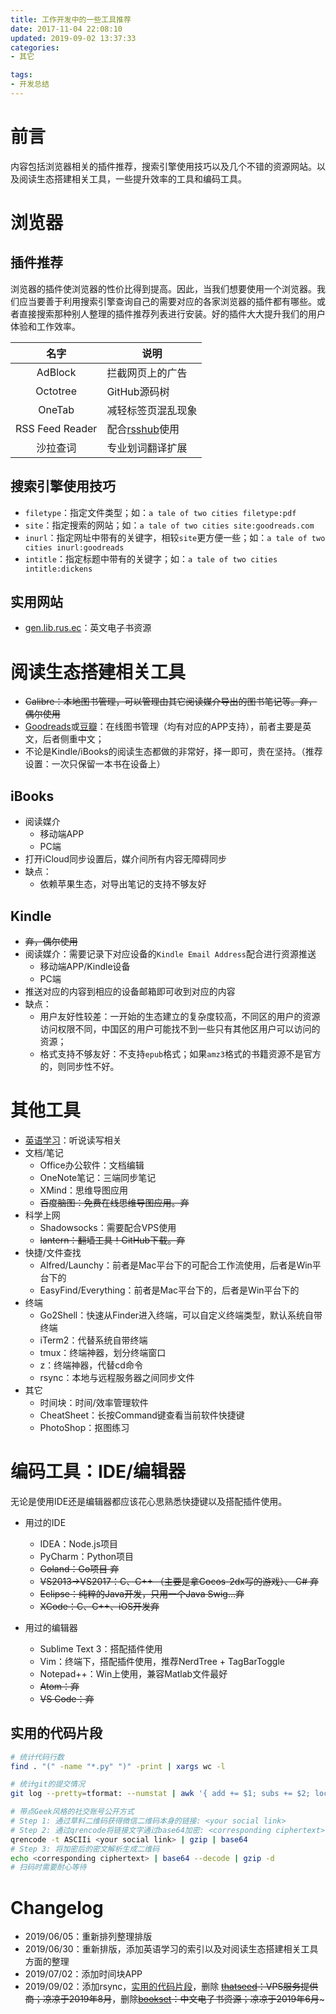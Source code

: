 ```yaml
---
title: 工作开发中的一些工具推荐
date: 2017-11-04 22:08:10
updated: 2019-09-02 13:37:33
categories:
- 其它

tags:
- 开发总结
---
```

# 前言
内容包括浏览器相关的插件推荐，搜索引擎使用技巧以及几个不错的资源网站。以及阅读生态搭建相关工具，一些提升效率的工具和编码工具。

<!-- more -->
# 浏览器
## 插件推荐
浏览器的插件使浏览器的性价比得到提高。因此，当我们想要使用一个浏览器。我们应当要善于利用搜索引擎查询自己的需要对应的各家浏览器的插件都有哪些。或者直接搜索那种别人整理的插件推荐列表进行安装。好的插件大大提升我们的用户体验和工作效率。

| 名字 | 说明 |
| :--------: | -------- |
| AdBlock | 拦截网页上的广告 |
|Octotree|GitHub源码树|
|OneTab|减轻标签页混乱现象|
|RSS Feed Reader|配合[rsshub](https://docs.rsshub.app/)使用|
|沙拉查词|专业划词翻译扩展|

## 搜索引擎使用技巧
- `filetype`：指定文件类型；如：`a tale of two cities filetype:pdf`
- `site`：指定搜索的网站；如：`a tale of two cities site:goodreads.com`
- `inurl`：指定网址中带有的关键字，相较`site`更方便一些；如：`a tale of two cities inurl:goodreads`
- `intitle`：指定标题中带有的关键字；如：`a tale of two cities intitle:dickens`

## 实用网站
- [gen.lib.rus.ec](http://gen.lib.rus.ec/)：英文电子书资源

# 阅读生态搭建相关工具
- ~~Calibre：本地图书管理，可以管理由其它阅读媒介导出的图书笔记等。弃，偶尔使用~~
- [Goodreads](https://www.goodreads.com/)或[豆瓣](https://www.douban.com/)：在线图书管理（均有对应的APP支持），前者主要是英文，后者侧重中文；
- 不论是Kindle/iBooks的阅读生态都做的非常好，择一即可，贵在坚持。（推荐设置：一次只保留一本书在设备上）

## iBooks
- 阅读媒介
    - 移动端APP
    - PC端
- 打开iCloud同步设置后，媒介间所有内容无障碍同步
- 缺点：
    - 依赖苹果生态，对导出笔记的支持不够友好

## Kindle
- ~~弃，偶尔使用~~
- 阅读媒介：需要记录下对应设备的`Kindle Email Address`配合进行资源推送
    - 移动端APP/Kindle设备
    - PC端
- 推送对应的内容到相应的设备邮箱即可收到对应的内容
- 缺点：
    - 用户友好性较差：一开始的生态建立的复杂度较高，不同区的用户的资源访问权限不同，中国区的用户可能找不到一些只有其他区用户可以访问的资源；
    - 格式支持不够友好：不支持`epub`格式；如果`amz3`格式的书籍资源不是官方的，则同步性不好。

# 其他工具
- [英语学习](https://cvblogs.cn/2019/04/14/daily/summary_english_recommendation/)：听说读写相关
- 文档/笔记
    - Office办公软件：文档编辑
    - OneNote笔记：三端同步笔记
    - XMind：思维导图应用
    - ~~百度脑图：免费在线思维导图应用。弃~~
- 科学上网
    - Shadowsocks：需要配合VPS使用
    - ~~lantern：翻墙工具！GitHub下载。弃~~
- 快捷/文件查找
    - Alfred/Launchy：前者是Mac平台下的可配合工作流使用，后者是Win平台下的
    - EasyFind/Everything：前者是Mac平台下的，后者是Win平台下的
- 终端
    - Go2Shell：快速从Finder进入终端，可以自定义终端类型，默认系统自带终端
    - iTerm2：代替系统自带终端
    - tmux：终端神器，划分终端窗口
    - z：终端神器，代替cd命令
    - rsync：本地与远程服务器之间同步文件
- 其它
    - 时间块：时间/效率管理软件
    - CheatSheet：长按Command键查看当前软件快捷键
    - PhotoShop：抠图练习

# 编码工具：IDE/编辑器
无论是使用IDE还是编辑器都应该花心思熟悉快捷键以及搭配插件使用。
- 用过的IDE
    - IDEA：Node.js项目
    - PyCharm：Python项目
    - ~~Goland：Go项目 弃~~
    - ~~VS2013->VS2017：C、C++ （主要是拿Cocos-2dx写的游戏）、 C# 弃~~
    - ~~Eclipse：纯粹的Java开发，只用一个Java Swig...弃~~
    - ~~XCode：C、C++、iOS开发弃~~

- 用过的编辑器
    - Sublime Text 3：搭配插件使用
    - Vim：终端下，搭配插件使用，推荐NerdTree + TagBarToggle
    - Notepad++：Win上使用，兼容Matlab文件最好
    - ~~Atom：弃~~
    - ~~VS Code：弃~~

## 实用的代码片段
```sh
# 统计代码行数
find . "(" -name "*.py" ")" -print | xargs wc -l

# 统计git的提交情况
git log --pretty=tformat: --numstat | awk '{ add += $1; subs += $2; loc += $1 - $2 } END { printf "added lines: %s, removed lines: %s, total lines: %s\n", add, subs, loc }'

# 带点Geek风格的社交账号公开方式
# Step 1: 通过草料二维码获得微信二维码本身的链接: <your social link>
# Step 2: 通过qrencode将链接文字通过base64加密: <corresponding ciphertext>
qrencode -t ASCIIi <your social link> | gzip | base64
# Step 3: 将加密后的密文解析生成二维码
echo <corresponding ciphertext> | base64 --decode | gzip -d
# 扫码时需要耐心等待
```

# Changelog
- 2019/06/05：重新排列整理排版
- 2019/06/30：重新排版，添加英语学习的索引以及对阅读生态搭建相关工具方面的整理
- 2019/07/02：添加时间块APP
- 2019/09/02：添加rsync，[实用的代码片段](#实用的代码片段)，删除 ~~[thatseed](https://www.thatseed.org/)：VPS服务提供商；凉凉于2019年8月~~，删除~~[bookset](https://bookset.me/)：中文电子书资源；凉凉于2019年6月~~~
